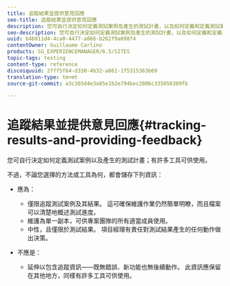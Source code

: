 ```yaml
---
title: 追蹤結果並提供意見回應
seo-title: 追蹤結果並提供意見回應
description: 您可自行決定如何定義測試案例及產生的測試計畫，以及如何定義和定義測試案例
seo-description: 您可自行決定如何定義測試案例及產生的測試計畫，以及如何定義和定義測試案例
uuid: b4b811d4-4ca0-4477-a866-b262f9a698f4
contentOwner: Guillaume Carlino
products: SG_EXPERIENCEMANAGER/6.5/SITES
topic-tags: testing
content-type: reference
discoiquuid: 2fff5f64-d330-4b32-a861-1f5315363b69
translation-type: tm+mt
source-git-commit: a3c303d4e3a85e1b2e794bec2006c335056309fb

---
```



# 追蹤結果並提供意見回應{#tracking-results-and-providing-feedback}

您可自行決定如何定義測試案例以及產生的測試計畫；有許多工具可供使用。

不過，不論您選擇的方法或工具為何，都會儲存下列資訊：

* 應為：

   * 僅限追蹤測試案例及其結果。 這可確保維護作業仍然簡單明瞭，而且檔案可以清楚地概述測試進度。
   * 維護為單一副本，可供專案團隊的所有適當成員使用。
   * 中性，且僅限於測試結果。 項目經理有責任對測試結果產生的任何動作做出決策。

* 不應是：

   * 延伸以包含追蹤資訊——既無錯誤、新功能也無後續動作。 此資訊應保留在其他地方，同樣有許多工具可供使用。

